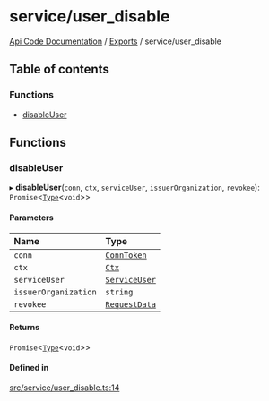 # service/user\_disable
 
[Api Code Documentation](../README.md) / [Exports](../modules.md) / service/user\_disable

## Table of contents

### Functions

- [disableUser](service_user_disable.md#disableuser)

## Functions

### disableUser

▸ **disableUser**(`conn`, `ctx`, `serviceUser`, `issuerOrganization`, `revokee`): `Promise`\<[`Type`](result.md#type)\<`void`\>\>

#### Parameters

| Name | Type |
| :------ | :------ |
| `conn` | [`ConnToken`](service_conn.md#conntoken) |
| `ctx` | [`Ctx`](../interfaces/lib_ctx.Ctx.md) |
| `serviceUser` | [`ServiceUser`](../interfaces/service_domain_organization_service_user.ServiceUser.md) |
| `issuerOrganization` | `string` |
| `revokee` | [`RequestData`](../interfaces/service_domain_organization_user_disable.RequestData.md) |

#### Returns

`Promise`\<[`Type`](result.md#type)\<`void`\>\>

#### Defined in

[src/service/user_disable.ts:14](https://github.com/openkfw/TruBudget/blob/3cf6626/api/src/service/user_disable.ts#L14)
